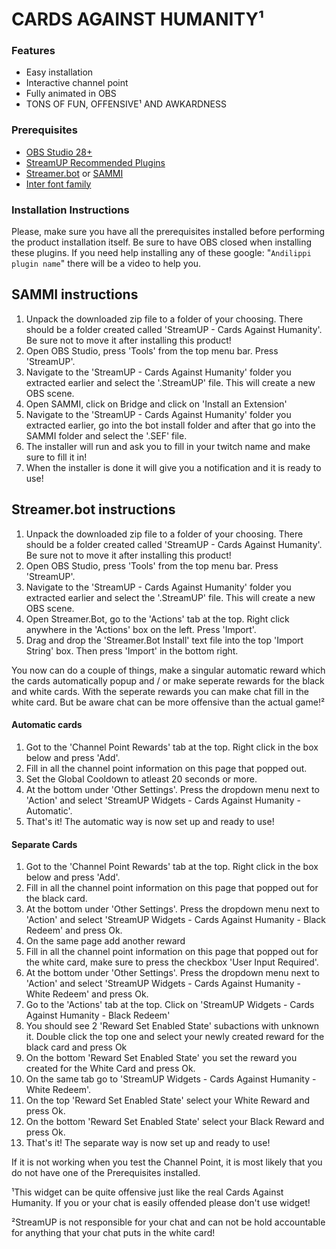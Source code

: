 # CARDS AGAINST HUMANITY¹

### Features
- Easy installation
- Interactive channel point
- Fully animated in OBS
- TONS OF FUN, OFFENSIVE¹ AND AWKARDNESS

### Prerequisites
- [OBS Studio 28+](https://obsproject.com/)
- [StreamUP Recommended Plugins](https://streamup.tips/product/plugin-installer)
- [Streamer.bot](https://streamer.bot) or [SAMMI](https://sammi.solutions)
- [Inter font family](https://rsms.me/inter/)

### Installation Instructions
Please, make sure you have all the prerequisites installed before performing the product installation itself.
Be sure to have OBS closed when installing these plugins.
If you need help installing any of these google: "`Andilippi plugin name`" there will be a video to help you.

## SAMMI instructions
1. Unpack the downloaded zip file to a folder of your choosing. There should be a folder created called 'StreamUP - Cards Against Humanity'. Be sure not to move it after installing this product!
2. Open OBS Studio, press 'Tools' from the top menu bar. Press 'StreamUP'.
3. Navigate to the 'StreamUP - Cards Against Humanity' folder you extracted earlier and select the '.StreamUP' file. This will create a new OBS scene.
4. Open SAMMI, click on Bridge and click on 'Install an Extension'
5. Navigate to the 'StreamUP - Cards Against Humanity' folder you extracted earlier, go into the bot install folder and after that go into the SAMMI folder and select the '.SEF' file.
6. The installer will run and ask you to fill in your twitch name and make sure to fill it in!
7. When the installer is done it will give you a notification and it is ready to use!

## Streamer.bot instructions

1. Unpack the downloaded zip file to a folder of your choosing. There should be a folder created called 'StreamUP - Cards Against Humanity'. Be sure not to move it after installing this product!
2. Open OBS Studio, press 'Tools' from the top menu bar. Press 'StreamUP'.
3. Navigate to the 'StreamUP - Cards Against Humanity' folder you extracted earlier and select the '.StreamUP' file. This will create a new OBS scene.
4. Open Streamer.Bot, go to the 'Actions' tab at the top. Right click anywhere in the 'Actions' box on the left. Press 'Import'.
5. Drag and drop the 'Streamer.Bot Install' text file into the top 'Import String' box. Then press 'Import' in the bottom right. 

You now can do a couple of things, make a singular automatic reward which the cards automatically popup and / or make seperate rewards for the black and white cards. 
With the seperate rewards you can make chat fill in the white card. But be aware chat can be more offensive than the actual game!²
  
#### Automatic cards

1. Got to the 'Channel Point Rewards' tab at the top. Right click in the box below and press 'Add'.
2. Fill in all the channel point information on this page that popped out.
3. Set the Global Cooldown to atleast 20 seconds or more.
4. At the bottom under 'Other Settings'. Press the dropdown menu next to 'Action' and select 'StreamUP Widgets - Cards Against Humanity - Automatic'.
5. That's it! The automatic way is now set up and ready to use!

#### Separate Cards

1. Got to the 'Channel Point Rewards' tab at the top. Right click in the box below and press 'Add'.
2. Fill in all the channel point information on this page that popped out for the black card.
3. At the bottom under 'Other Settings'. Press the dropdown menu next to 'Action' and select 'StreamUP Widgets - Cards Against Humanity - Black Redeem' and press Ok.
4. On the same page add another reward
5. Fill in all the channel point information on this page that popped out for the white card, make sure to press the checkbox 'User Input Required'.
6. At the bottom under 'Other Settings'. Press the dropdown menu next to 'Action' and select 'StreamUP Widgets - Cards Against Humanity - White Redeem' and press Ok.
7. Go to the 'Actions' tab at the top. Click on 'StreamUP Widgets - Cards Against Humanity - Black Redeem'
8. You should see 2 'Reward Set Enabled State' subactions with unknown it. Double click the top one and select your newly created reward for the black card and press Ok
9. On the bottom 'Reward Set Enabled State' you set the reward you created for the White Card and press Ok.
10. On the same tab go to 'StreamUP Widgets - Cards Against Humanity - White Redeem'.
11. On the top 'Reward Set Enabled State' select your White Reward and press Ok.
12. On the bottom 'Reward Set Enabled State' select your Black Reward and press Ok.
13. That's it! The separate way is now set up and ready to use!

If it is not working when you test the Channel Point, it is most likely that you do not have one of the Prerequisites installed.

¹This widget can be quite offensive just like the real Cards Against Humanity. If you or your chat is easily offended please don't use widget!

²StreamUP is not responsible for your chat and can not be hold accountable for anything that your chat puts in the white card!
